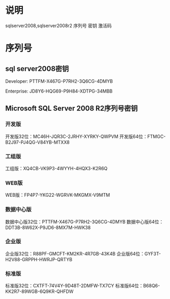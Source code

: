 # 说明
sqlserver2008,sqlserver2008r2 序列号 密钥 激活码

# 序列号

## sql server2008密钥 
Developer: PTTFM-X467G-P7RH2-3Q6CG-4DMYB

Enterprise: JD8Y6-HQG69-P9H84-XDTPG-34MBB

## Microsoft SQL Server 2008 R2序列号密钥 
### 开发版
开发版32位：MC46H-JQR3C-2JRHY-XYRKY-QWPVM 
开发版64位：FTMGC-B2J97-PJ4QG-V84YB-MTXX8

### 工组版
工组版：XQ4CB-VK9P3-4WYYH-4HQX3-K2R6Q

### WEB版
WEB版：FP4P7-YKG22-WGRVK-MKGMX-V9MTM

### 数据中心版
数据中心版32位：PTTFM-X467G-P7RH2-3Q6CG-4DMYB
数据中心版64位：DDT3B-8W62X-P9JD6-8MX7M-HWK38

### 企业版
企业版32位：R88PF-GMCFT-KM2KR-4R7GB-43K4B 
企业版64位：GYF3T-H2V88-GRPPH-HWRJP-QRTYB

### 标准版
标准版32位：CXTFT-74V4Y-9D48T-2DMFW-TX7CY 
标准版64位：B68Q6-KK2R7-89WGB-6Q9KR-QHFDW
